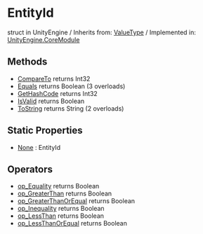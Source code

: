 # EntityId
struct in UnityEngine
 / Inherits from: <a href="https://docs.unity3d.com/6000.2/Documentation/ScriptReference/ValueType.html">ValueType</a> / Implemented in: <a href="https://docs.unity3d.com/6000.2/Documentation/ScriptReference/UnityEngine.CoreModule.html">UnityEngine.CoreModule</a>

## Methods
- <a href="https://docs.unity3d.com/6000.2/Documentation/ScriptReference/EntityId.CompareTo.html">CompareTo</a> returns Int32
- <a href="https://docs.unity3d.com/6000.2/Documentation/ScriptReference/EntityId.Equals.html">Equals</a> returns Boolean (3 overloads)
- <a href="https://docs.unity3d.com/6000.2/Documentation/ScriptReference/EntityId.GetHashCode.html">GetHashCode</a> returns Int32
- <a href="https://docs.unity3d.com/6000.2/Documentation/ScriptReference/EntityId.IsValid.html">IsValid</a> returns Boolean
- <a href="https://docs.unity3d.com/6000.2/Documentation/ScriptReference/EntityId.ToString.html">ToString</a> returns String (2 overloads)

## Static Properties
- <a href="https://docs.unity3d.com/6000.2/Documentation/ScriptReference/EntityId-None.html">None</a> : EntityId

## Operators
- <a href="https://docs.unity3d.com/6000.2/Documentation/ScriptReference/EntityId.op_Equality.html">op_Equality</a> returns Boolean
- <a href="https://docs.unity3d.com/6000.2/Documentation/ScriptReference/EntityId.op_GreaterThan.html">op_GreaterThan</a> returns Boolean
- <a href="https://docs.unity3d.com/6000.2/Documentation/ScriptReference/EntityId.op_GreaterThanOrEqual.html">op_GreaterThanOrEqual</a> returns Boolean
- <a href="https://docs.unity3d.com/6000.2/Documentation/ScriptReference/EntityId.op_Inequality.html">op_Inequality</a> returns Boolean
- <a href="https://docs.unity3d.com/6000.2/Documentation/ScriptReference/EntityId.op_LessThan.html">op_LessThan</a> returns Boolean
- <a href="https://docs.unity3d.com/6000.2/Documentation/ScriptReference/EntityId.op_LessThanOrEqual.html">op_LessThanOrEqual</a> returns Boolean

